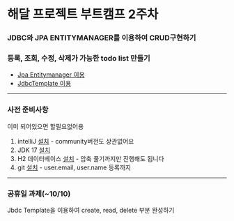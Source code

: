 # 해달 프로젝트 부트캠프 2주차

### JDBC와 JPA ENTITYMANAGER를 이용하여 CRUD구현하기



### 등록, 조회, 수정, 삭제가 가능한 todo list 만들기

- [Jpa Entitymanager 이용](https://github.com/2023-HAEDAL-PROJECT/backend_study_week02)
- [JdbcTemplate 이용](https://github.com/2023-HAEDAL-PROJECT/backend_study_week02/tree/jdbcTemplate)

----

### 사전 준비사항
이미 되어있으면 할필요없어용
1. intelliJ [설치](https://dev-cini.tistory.com/77) - community버전도 상관없어요
2. JDK 17 [설치](https://yungenie.tistory.com/11)
3. H2 데이터베이스 [설치](https://phantom.tistory.com/59) - 압축 풀기까지만 진행해도 됩니다
4. git [설치](https://wikidocs.net/195271) - user.email, user.name 등록까지

----
### 공휴일 과제(~10/10)

Jbdc Template을 이용하여 create, read, delete 부분 완성하기
